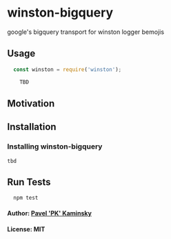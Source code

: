 # winston-bigquery
google's bigquery transport for winston logger bemojis

## Usage
``` js
  const winston = require('winston');

    TBD

```

## Motivation


## Installation


### Installing winston-bigquery

``` 
tbd
```

## Run Tests
```
  npm test
```

#### Author: [Pavel 'PK' Kaminsky](https://www.pavel-kaminsky.com)
#### License: MIT

[0]: https://cloud.google.com/logging/docs/setup/nodejs#using_winston
[1]: https://github.com/winstonjs/winston/blob/master/docs/transports.md
[2]: https://cloud.google.com/bigquery/docs/quickstarts/quickstart-client-libraries
[3]: https://github.com/googleapis/nodejs-bigquery/blob/master/samples/insertRowsAsStream.js
